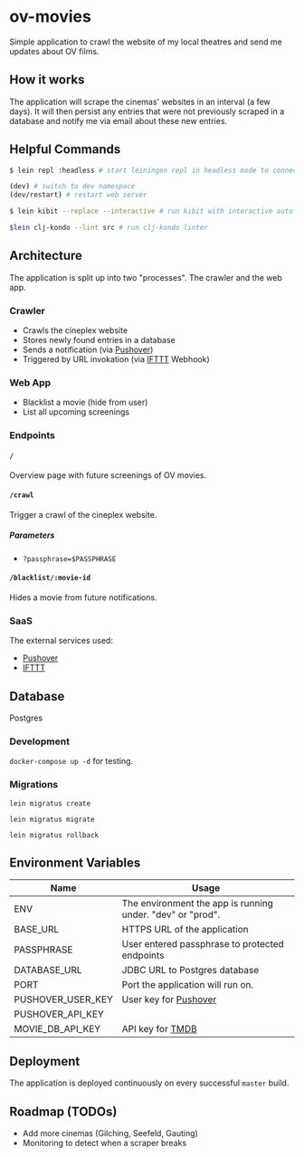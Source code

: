 # ov-movies

Simple application to crawl the website of my local theatres and send me updates about OV films.

## How it works

The application will scrape the cinemas' websites in an interval (a few days).
It will then persist any entries that were not previously scraped in a database and notify me via email about these new entries.

## Helpful Commands

```bash
$ lein repl :headless # start leiningen repl in headless mode to connect to (e.g. from Cursive)

(dev) # switch to dev namespace
(dev/restart) # restart web server

$ lein kibit --replace --interactive # run kibit with interactive autofixer

$lein clj-kondo --lint src # run clj-kondo linter
```

## Architecture

The application is split up into two "processes". The crawler and the web app.

### Crawler

- Crawls the cineplex website
- Stores newly found entries in a database
- Sends a notification (via [Pushover](https://pushover.net/))
- Triggered by URL invokation (via [IFTTT](https://ifttt.com/my_applets) Webhook)

### Web App

- Blacklist a movie (hide from user)
- List all upcoming screenings

### Endpoints

#### `/`

Overview page with future screenings of OV movies.

#### `/crawl`

Trigger a crawl of the cineplex website.

##### Parameters

- `?passphrase=$PASSPHRASE`

#### `/blacklist/:movie-id`

Hides a movie from future notifications.

### SaaS

The external services used:

- [Pushover](https://pushover.net/)
- [IFTTT](https://ifttt.com/my_applets)

## Database

Postgres

### Development

`docker-compose up -d` for testing.

### Migrations

`lein migratus create`

`lein migratus migrate`

`lein migratus rollback`

## Environment Variables

| Name              | Usage                                                      |
| ----------------- | ---------------------------------------------------------- |
| ENV               | The environment the app is running under. "dev" or "prod". |
| BASE_URL          | HTTPS URL of the application                               |
| PASSPHRASE        | User entered passphrase to protected endpoints             |
| DATABASE_URL      | JDBC URL to Postgres database                              |
| PORT              | Port the application will run on.                          |
| PUSHOVER_USER_KEY | User key for [Pushover](https://pushover.net/)             |
| PUSHOVER_API_KEY  |                                                            |
| MOVIE_DB_API_KEY  | API key for [TMDB](https://www.themoviedb.org/)            |

## Deployment

The application is deployed continuously on every successful `master` build.

## Roadmap (TODOs)

- Add more cinemas (Gilching, Seefeld, Gauting)
- Monitoring to detect when a scraper breaks
